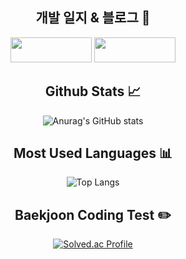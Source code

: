 <div align="center">
  
## 개발 일지 & 블로그 📘
<a href="https://married-court-369.notion.site/730678437daa436da5317b83104c6e50?pvs=4" :target="_blank"><img src="https://img.shields.io/badge/Notion-000000?style=flat-square&logo=Notion&logoColor=white" width = 130px height = 40px/></a>
<a href="https://velog.io/@so-myoung/series" :target="_blank"><img src="https://img.shields.io/badge/Velog-20C997?style=flat-square&logo=Velog&logoColor=white" width = 130px height = 40px/></a>

## Github Stats 📈
![Anurag's GitHub stats](https://github-readme-stats.vercel.app/api?username=So-Myoung&show_icons=true&theme=transparent&count-private=true)

## Most Used Languages 📊
![Top Langs](https://github-readme-stats.vercel.app/api/top-langs/?username=So-Myoung&hide=html,css,Assembly&layout=compact&langs_count=10&count-private=true)

## Baekjoon Coding Test ✏️
[![Solved.ac Profile](http://mazassumnida.wtf/api/generate_badge?boj=so_myoung)](https://solved.ac/so_myoung)

</div>
